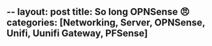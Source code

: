 --
layout: post
title: So long OPNSense 😠
categories: [Networking, Server, OPNSense, Unifi, Uunifi Gateway, PFSense]
---